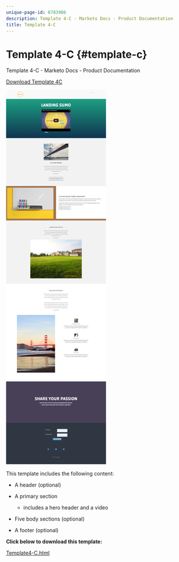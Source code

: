 ```yaml
---
unique-page-id: 8783906
description: Template 4-C - Marketo Docs - Product Documentation
title: Template 4-C
---
```


# Template 4-C {#template-c}

Template 4-C - Marketo Docs - Product Documentation

[Download Template 4C](http://docs.marketo.com/download/attachments/8783906/template-4c.html?version=1&modificationdate=1437692414000&api=v2)

![](assets/image2015-7-28-16-3a32-3a2.png)

This template includes the following content:

* A header (optional) 
* A primary section

    * includes a hero header and a video

* Five body sections (optional)
* A footer (optional)

**Click below to download this template:**

[Template4-C.html](http://docs.marketo.com/download/attachments/8783906/template-4c.html?version=1&modificationdate=1437692414000&api=v2)
